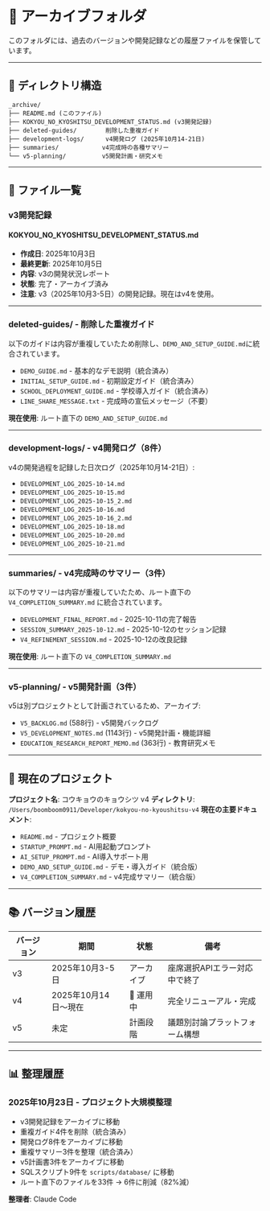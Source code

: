 # 📁 アーカイブフォルダ

このフォルダには、過去のバージョンや開発記録などの履歴ファイルを保管しています。

---

## 📂 ディレクトリ構造

```
_archive/
├── README.md (このファイル)
├── KOKYOU_NO_KYOSHITSU_DEVELOPMENT_STATUS.md (v3開発記録)
├── deleted-guides/        削除した重複ガイド
├── development-logs/      v4開発ログ (2025年10月14-21日)
├── summaries/            v4完成時の各種サマリー
└── v5-planning/          v5開発計画・研究メモ
```

---

## 📄 ファイル一覧

### v3開発記録

#### KOKYOU_NO_KYOSHITSU_DEVELOPMENT_STATUS.md
- **作成日**: 2025年10月3日
- **最終更新**: 2025年10月5日
- **内容**: v3の開発状況レポート
- **状態**: 完了・アーカイブ済み
- **注意**: v3（2025年10月3-5日）の開発記録。現在はv4を使用。

---

### deleted-guides/ - 削除した重複ガイド

以下のガイドは内容が重複していたため削除し、`DEMO_AND_SETUP_GUIDE.md`に統合されています。

- `DEMO_GUIDE.md` - 基本的なデモ説明（統合済み）
- `INITIAL_SETUP_GUIDE.md` - 初期設定ガイド（統合済み）
- `SCHOOL_DEPLOYMENT_GUIDE.md` - 学校導入ガイド（統合済み）
- `LINE_SHARE_MESSAGE.txt` - 完成時の宣伝メッセージ（不要）

**現在使用**: ルート直下の `DEMO_AND_SETUP_GUIDE.md`

---

### development-logs/ - v4開発ログ（8件）

v4の開発過程を記録した日次ログ（2025年10月14-21日）:

- `DEVELOPMENT_LOG_2025-10-14.md`
- `DEVELOPMENT_LOG_2025-10-15.md`
- `DEVELOPMENT_LOG_2025-10-15_2.md`
- `DEVELOPMENT_LOG_2025-10-16.md`
- `DEVELOPMENT_LOG_2025-10-16_2.md`
- `DEVELOPMENT_LOG_2025-10-18.md`
- `DEVELOPMENT_LOG_2025-10-20.md`
- `DEVELOPMENT_LOG_2025-10-21.md`

---

### summaries/ - v4完成時のサマリー（3件）

以下のサマリーは内容が重複していたため、ルート直下の `V4_COMPLETION_SUMMARY.md` に統合されています。

- `DEVELOPMENT_FINAL_REPORT.md` - 2025-10-11の完了報告
- `SESSION_SUMMARY_2025-10-12.md` - 2025-10-12のセッション記録
- `V4_REFINEMENT_SESSION.md` - 2025-10-12の改良記録

**現在使用**: ルート直下の `V4_COMPLETION_SUMMARY.md`

---

### v5-planning/ - v5開発計画（3件）

v5は別プロジェクトとして計画されているため、アーカイブ:

- `V5_BACKLOG.md` (588行) - v5開発バックログ
- `V5_DEVELOPMENT_NOTES.md` (1143行) - v5開発計画・機能詳細
- `EDUCATION_RESEARCH_REPORT_MEMO.md` (363行) - 教育研究メモ

---

## 🔖 現在のプロジェクト

**プロジェクト名**: コウキョウのキョウシツ v4
**ディレクトリ**: `/Users/boomboom0911/Developer/kokyou-no-kyoushitsu-v4`
**現在の主要ドキュメント**:
- `README.md` - プロジェクト概要
- `STARTUP_PROMPT.md` - AI用起動プロンプト
- `AI_SETUP_PROMPT.md` - AI導入サポート用
- `DEMO_AND_SETUP_GUIDE.md` - デモ・導入ガイド（統合版）
- `V4_COMPLETION_SUMMARY.md` - v4完成サマリー（統合版）

---

## 📚 バージョン履歴

| バージョン | 期間 | 状態 | 備考 |
|-----------|------|------|------|
| v3 | 2025年10月3-5日 | アーカイブ | 座席選択APIエラー対応中で終了 |
| v4 | 2025年10月14日〜現在 | 🚀 運用中 | 完全リニューアル・完成 |
| v5 | 未定 | 計画段階 | 議題別討論プラットフォーム構想 |

---

## 📊 整理履歴

### 2025年10月23日 - プロジェクト大規模整理
- v3開発記録をアーカイブに移動
- 重複ガイド4件を削除（統合済み）
- 開発ログ8件をアーカイブに移動
- 重複サマリー3件を整理（統合済み）
- v5計画書3件をアーカイブに移動
- SQLスクリプト9件を `scripts/database/` に移動
- ルート直下のファイルを33件 → 6件に削減（82%減）

**整理者**: Claude Code
